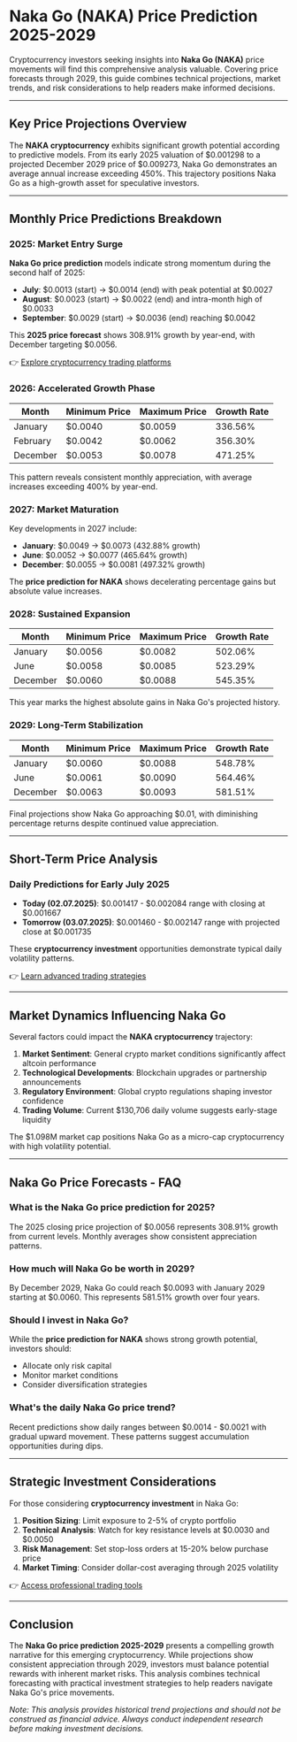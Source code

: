 # Naka Go (NAKA) Price Prediction 2025-2029  

Cryptocurrency investors seeking insights into **Naka Go (NAKA)** price movements will find this comprehensive analysis valuable. Covering price forecasts through 2029, this guide combines technical projections, market trends, and risk considerations to help readers make informed decisions.  

---

## Key Price Projections Overview  

The **NAKA cryptocurrency** exhibits significant growth potential according to predictive models. From its early 2025 valuation of $0.001298 to a projected December 2029 price of $0.009273, Naka Go demonstrates an average annual increase exceeding 450%. This trajectory positions Naka Go as a high-growth asset for speculative investors.  

---

## Monthly Price Predictions Breakdown  

### 2025: Market Entry Surge  
**Naka Go price prediction** models indicate strong momentum during the second half of 2025:  
- **July**: $0.0013 (start) → $0.0014 (end) with peak potential at $0.0027  
- **August**: $0.0023 (start) → $0.0022 (end) and intra-month high of $0.0033  
- **September**: $0.0029 (start) → $0.0036 (end) reaching $0.0042  

This **2025 price forecast** shows 308.91% growth by year-end, with December targeting $0.0056.  

👉 [Explore cryptocurrency trading platforms](https://bit.ly/okx-bonus)  

### 2026: Accelerated Growth Phase  
| Month       | Minimum Price | Maximum Price | Growth Rate |  
|-------------|---------------|---------------|-------------|  
| January     | $0.0040       | $0.0059       | 336.56%     |  
| February    | $0.0042       | $0.0062       | 356.30%     |  
| December    | $0.0053       | $0.0078       | 471.25%     |  

This pattern reveals consistent monthly appreciation, with average increases exceeding 400% by year-end.  

### 2027: Market Maturation  
Key developments in 2027 include:  
- **January**: $0.0049 → $0.0073 (432.88% growth)  
- **June**: $0.0052 → $0.0077 (465.64% growth)  
- **December**: $0.0055 → $0.0081 (497.32% growth)  

The **price prediction for NAKA** shows decelerating percentage gains but absolute value increases.  

### 2028: Sustained Expansion  
| Month       | Minimum Price | Maximum Price | Growth Rate |  
|-------------|---------------|---------------|-------------|  
| January     | $0.0056       | $0.0082       | 502.06%     |  
| June        | $0.0058       | $0.0085       | 523.29%     |  
| December    | $0.0060       | $0.0088       | 545.35%     |  

This year marks the highest absolute gains in Naka Go's projected history.  

### 2029: Long-Term Stabilization  
| Month       | Minimum Price | Maximum Price | Growth Rate |  
|-------------|---------------|---------------|-------------|  
| January     | $0.0060       | $0.0088       | 548.78%     |  
| June        | $0.0061       | $0.0090       | 564.46%     |  
| December    | $0.0063       | $0.0093       | 581.51%     |  

Final projections show Naka Go approaching $0.01, with diminishing percentage returns despite continued value appreciation.  

---

## Short-Term Price Analysis  

### Daily Predictions for Early July 2025  
- **Today (02.07.2025)**: $0.001417 - $0.002084 range with closing at $0.001667  
- **Tomorrow (03.07.2025)**: $0.001460 - $0.002147 range with projected close at $0.001735  

These **cryptocurrency investment** opportunities demonstrate typical daily volatility patterns.  

👉 [Learn advanced trading strategies](https://bit.ly/okx-bonus)  

---

## Market Dynamics Influencing Naka Go  

Several factors could impact the **NAKA cryptocurrency** trajectory:  
1. **Market Sentiment**: General crypto market conditions significantly affect altcoin performance  
2. **Technological Developments**: Blockchain upgrades or partnership announcements  
3. **Regulatory Environment**: Global crypto regulations shaping investor confidence  
4. **Trading Volume**: Current $130,706 daily volume suggests early-stage liquidity  

The $1.098M market cap positions Naka Go as a micro-cap cryptocurrency with high volatility potential.  

---

## Naka Go Price Forecasts - FAQ  

### What is the Naka Go price prediction for 2025?  
The 2025 closing price projection of $0.0056 represents 308.91% growth from current levels. Monthly averages show consistent appreciation patterns.  

### How much will Naka Go be worth in 2029?  
By December 2029, Naka Go could reach $0.0093 with January 2029 starting at $0.0060. This represents 581.51% growth over four years.  

### Should I invest in Naka Go?  
While the **price prediction for NAKA** shows strong growth potential, investors should:  
- Allocate only risk capital  
- Monitor market conditions  
- Consider diversification strategies  

### What's the daily Naka Go price trend?  
Recent predictions show daily ranges between $0.0014 - $0.0021 with gradual upward movement. These patterns suggest accumulation opportunities during dips.  

---

## Strategic Investment Considerations  

For those considering **cryptocurrency investment** in Naka Go:  
1. **Position Sizing**: Limit exposure to 2-5% of crypto portfolio  
2. **Technical Analysis**: Watch for key resistance levels at $0.0030 and $0.0050  
3. **Risk Management**: Set stop-loss orders at 15-20% below purchase price  
4. **Market Timing**: Consider dollar-cost averaging through 2025 volatility  

👉 [Access professional trading tools](https://bit.ly/okx-bonus)  

---

## Conclusion  

The **Naka Go price prediction 2025-2029** presents a compelling growth narrative for this emerging cryptocurrency. While projections show consistent appreciation through 2029, investors must balance potential rewards with inherent market risks. This analysis combines technical forecasting with practical investment strategies to help readers navigate Naka Go's price movements.  

*Note: This analysis provides historical trend projections and should not be construed as financial advice. Always conduct independent research before making investment decisions.*